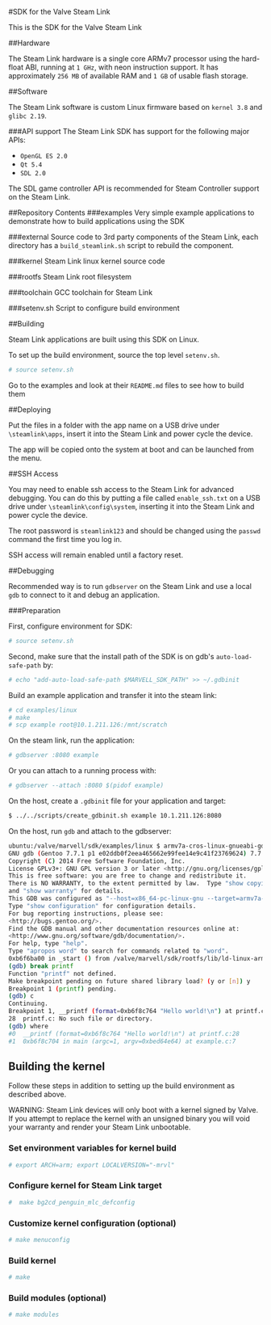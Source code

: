 
#SDK for the Valve Steam Link

This is the SDK for the Valve Steam Link


##Hardware

The Steam Link hardware is a single core ARMv7 processor using the hard-float ABI,
running at `1 GHz`, with neon instruction support. It has approximately `256 MB` of available
RAM and `1 GB` of usable flash storage.


##Software

The Steam Link software is custom Linux firmware based on `kernel 3.8` and `glibc 2.19`.

###API support
The Steam Link SDK has support for the following major APIs:

- `OpenGL ES 2.0`
- `Qt 5.4`
- `SDL 2.0`

The SDL game controller API is recommended for Steam Controller support on the Steam Link.


##Repository Contents
###examples
Very simple example applications to demonstrate how to build applications using the SDK

###external
Source code to 3rd party components of the Steam Link, each directory has a `build_steamlink.sh` script to rebuild the component.

###kernel
Steam Link linux kernel source code

###rootfs
Steam Link root filesystem

###toolchain
GCC toolchain for Steam Link

###setenv.sh
Script to configure build environment


##Building

Steam Link applications are built using this SDK on Linux.

To set up the build environment, source the top level `setenv.sh`.
```Bash
# source setenv.sh
```
Go to the examples and look at their `README.md` files to see how to build them


##Deploying

Put the files in a folder with the app name on a USB drive under `\steamlink\apps`, insert it into the Steam Link and power cycle the device.

The app will be copied onto the system at boot and can be launched from the menu.


##SSH Access

You may need to enable ssh access to the Steam Link for advanced debugging.
You can do this by putting a file called `enable_ssh.txt` on a USB drive under `\steamlink\config\system`, inserting it into the Steam Link and power cycle the device.

The root password is `steamlink123` and should be changed using the `passwd` command the first time you log in.

SSH access will remain enabled until a factory reset.


##Debugging

Recommended way is to run `gdbserver` on the Steam Link and use a local `gdb` to connect to it and debug an application.

###Preparation

First, configure environment for SDK:
```Bash
# source setenv.sh
```

Second, make sure that the install path of the SDK is on gdb's `auto-load-safe-path` by:
```Bash
# echo "add-auto-load-safe-path $MARVELL_SDK_PATH" >> ~/.gdbinit
```

Build an example application and transfer it into the steam link:
```Bash
# cd examples/linux
# make
# scp example root@10.1.211.126:/mnt/scratch
```

On the steam link, run the application:
```Bash
# gdbserver :8080 example
```

Or you can attach to a running process with:
```Bash
# gdbserver --attach :8080 $(pidof example)
```

On the host, create a `.gdbinit` file for your application and target:
```Bash
$ ../../scripts/create_gdbinit.sh example 10.1.211.126:8080
```
On the host, run `gdb` and attach to the gdbserver:
```Bash
ubuntu:/valve/marvell/sdk/examples/linux $ armv7a-cros-linux-gnueabi-gdb
GNU gdb (Gentoo 7.7.1 p1 e02ddb0f2eea465662e99fee14e9c41f23769624) 7.7.0.20140425-cvs
Copyright (C) 2014 Free Software Foundation, Inc.
License GPLv3+: GNU GPL version 3 or later <http://gnu.org/licenses/gpl.html>
This is free software: you are free to change and redistribute it.
There is NO WARRANTY, to the extent permitted by law.  Type "show copying"
and "show warranty" for details.
This GDB was configured as "--host=x86_64-pc-linux-gnu --target=armv7a-cros-linux-gnueabi".
Type "show configuration" for configuration details.
For bug reporting instructions, please see:
<http://bugs.gentoo.org/>.
Find the GDB manual and other documentation resources online at:
<http://www.gnu.org/software/gdb/documentation/>.
For help, type "help".
Type "apropos word" to search for commands related to "word".
0xb6f6ba00 in _start () from /valve/marvell/sdk/rootfs/lib/ld-linux-armhf.so.3
(gdb) break printf
Function "printf" not defined.
Make breakpoint pending on future shared library load? (y or [n]) y
Breakpoint 1 (printf) pending.
(gdb) c
Continuing.
Breakpoint 1, __printf (format=0xb6f8c764 "Hello world!\n") at printf.c:28
28	printf.c: No such file or directory.
(gdb) where
#0  __printf (format=0xb6f8c764 "Hello world!\n") at printf.c:28
#1  0xb6f8c704 in main (argc=1, argv=0xbed64e64) at example.c:7
```

## Building the kernel
Follow these steps in addition to setting up the build environment as described above.

WARNING: Steam Link devices will only boot with a kernel signed by Valve. If you attempt to replace the kernel with an unsigned binary you will void your warranty and render your Steam Link unbootable.

### Set environment variables for kernel build
```Bash
# export ARCH=arm; export LOCALVERSION="-mrvl"
```
### Configure kernel for Steam Link target
```Bash
#  make bg2cd_penguin_mlc_defconfig
```

### Customize kernel configuration (optional)
```Bash
# make menuconfig
```

### Build kernel
```Bash
# make
```

### Build modules (optional)
```Bash
# make modules
```
